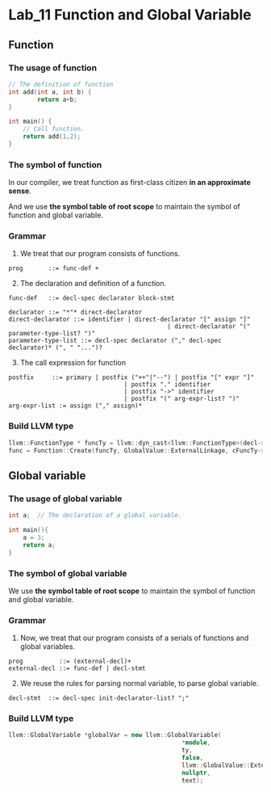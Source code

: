 # Lab_11 Function and Global Variable

## Function

### The usage of function

```C
// The definition of function
int add(int a, int b) {
		return a+b;
}

int main() {
	// Call function.
	return add(1,2);
}
```

### The symbol of function

In our compiler, we treat function as first-class citizen **in an approximate sense**.

And we use **the symbol table of root scope** to maintain the symbol of function and global variable.

### Grammar

1. We treat that our program consists of functions.
```EBNF
prog       ::= func-def +
```

2. The declaration and definition of a function.
```EBNF
func-def   ::= decl-spec declarator block-stmt

declarator ::= "*"* direct-declarator
direct-declarator ::= identifier | direct-declarator "[" assign "]" 
											| direct-declarator "(" parameter-type-list? ")"
parameter-type-list ::= decl-spec declarator ("," decl-spec declarator)* (", " "...")?
```

3. The call expression for function
```EBNF
postfix     ::= primary | postfix ("++"|"--") | postfix "[" expr "]"
								| postfix "." identifier
								| postfix "->" identifier 
								| postfix "(" arg-expr-list? ")"
arg-expr-list := assign ("," assign)*
```

### Build LLVM type

```CPP
llvm::FunctionType * funcTy = llvm::dyn_cast<llvm::FunctionType>(decl->ty->Accept(this));
func = Function::Create(funcTy, GlobalValue::ExternalLinkage, cFuncTy->GetName(), module.get());
```

## Global variable

### The usage of global variable

```C
int a;  // The declaration of a global variable.

int main(){
	a = 3;
	return a;
}
```

### The symbol of global variable

We use **the symbol table of root scope** to maintain the symbol of function and global variable.

### Grammar

1. Now, we treat that our program consists of a serials of functions and global variables.
```ebnf
prog          ::= (external-decl)+
external-decl ::= func-def | decl-stmt
```

2. We reuse the rules for parsing normal variable, to parse global variable.
```ebnf
decl-stmt  ::= decl-spec init-declarator-list? ";"
```

### Build LLVM type

```cpp
llvm::GlobalVariable *globalVar = new llvm::GlobalVariable(
                                                *module, 
                                                ty, 
                                                false, 
                                                llvm::GlobalValue::ExternalLinkage, 
                                                nullptr, 
                                                text);
```